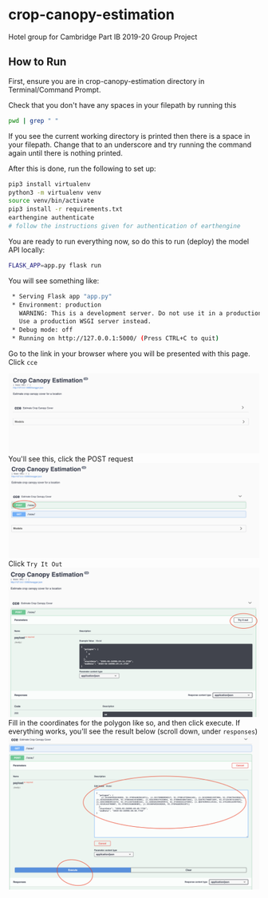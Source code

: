 # crop-canopy-estimation
Hotel group for Cambridge Part IB 2019-20 Group Project

## How to Run

First, ensure you are in crop-canopy-estimation directory in Terminal/Command Prompt.

Check that you don't have any spaces in your filepath by running this

```bash
pwd | grep " "
```

If you see the current working directory is printed then there is a space in your filepath. Change that to an underscore and try running the command again until there is nothing printed.

After this is done, run the following to set up:

```bash
pip3 install virtualenv
python3 -m virtualenv venv
source venv/bin/activate
pip3 install -r requirements.txt
earthengine authenticate
# follow the instructions given for authentication of earthengine
```

You are ready to run everything now, so do this to run (deploy) the model API locally:

```bash
FLASK_APP=app.py flask run
```
You will see something like:

```bash
 * Serving Flask app "app.py"
 * Environment: production
   WARNING: This is a development server. Do not use it in a production deployment.
   Use a production WSGI server instead.
 * Debug mode: off
 * Running on http://127.0.0.1:5000/ (Press CTRL+C to quit)
```

Go to the link in your browser where you will be presented with this page. Click `cce`

![](md_images/api1.png)
You'll see this, click the POST request
![](md_images/api2.png)
Click `Try It Out`
![](md_images/api3.png)
Fill in the coordinates for the polygon like so, and then click execute. If everything works, you'll see the result below (scroll down, under `responses`)
![](md_images/api4.png)
